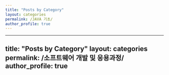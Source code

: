 ```yaml
---
title: "Posts by Category"
layout: categories
permalink: /JAVA 기초/
author_profile: true
---
```


---
title: "Posts by Category"
layout: categories
permalink: /소프트웨어 개발 및 응용과정/
author_profile: true
---
